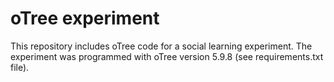 # oTree experiment
This repository includes oTree code for a social learning experiment. The experiment was programmed with oTree version 5.9.8 (see requirements.txt file).
